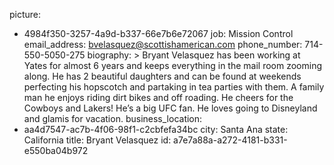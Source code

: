 picture:
  - 4984f350-3257-4a9d-b337-66e7b6e72067
job: Mission Control
email_address: bvelasquez@scottishamerican.com
phone_number: 714-550-5050-275
biography: >
  Bryant Velasquez has been working at Yates for almost 6 years and keeps everything in the mail room
  zooming along. He has 2 beautiful daughters and can be found at weekends perfecting his hopscotch
  and partaking in tea parties with them. A family man he enjoys riding dirt bikes and off roading. He
  cheers for the Cowboys and Lakers! He’s a big UFC fan. He loves going to Disneyland and glamis for
  vacation.
business_location:
  - aa4d7547-ac7b-4f06-98f1-c2cbfefa34bc
city: Santa Ana
state: California
title: Bryant Velasquez
id: a7e7a88a-a272-4181-b331-e550ba04b972

